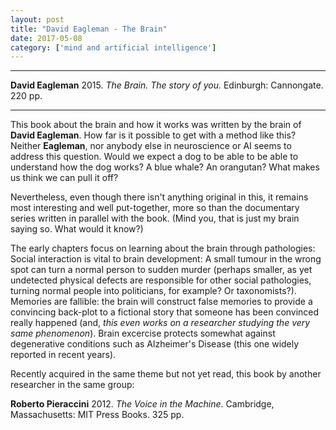```yaml
---
layout: post
title: "David Eagleman - The Brain"
date: 2017-05-08
category: ['mind and artificial intelligence']
---
```


***
<b>David Eagleman</b> 2015. _The Brain. The story of you._ Edinburgh: Cannongate. 220 pp.

***
This book about the brain and how it works was written by the brain of **David Eagleman**.  How far is it possible to get with a method like this?  Neither **Eagleman**, nor anybody else in neuroscience or AI seems to address this question.  Would we expect a dog to be able to be able to understand how the dog works?  A blue whale?  An orangutan?  What makes us think we can pull it off? 

Nevertheless, even though there isn't anything original in this, it remains most interesting and well put-together, more so than the documentary series written in parallel with the book.  (Mind you, that is just my brain saying so.  What would it know?)  

The early chapters focus on learning about the brain through pathologies: Social interaction is vital to brain development:  A small tumour in the wrong spot can turn a normal person to sudden murder (perhaps smaller, as yet undetected physical defects are responsible for other social pathologies, turning normal people into politicians, for example?  Or taxonomists?).  Memories are fallible: the brain will construct false memories to provide a convincing back-plot to a fictional story that someone has been convinced really happened (and, _this even works on a researcher studying the very same phenomenon_). Brain excercise protects somewhat against degenerative conditions such as Alzheimer's Disease (this one widely reported in recent years). 


Recently acquired in the same theme but not yet read, this book by another researcher in the same group:

**Roberto Pieraccini** 2012.  _The Voice in the Machine_.  Cambridge, Massachusetts: MIT Press Books. 325 pp.
